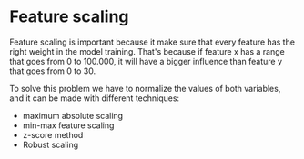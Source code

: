 # Feature scaling

Feature scaling is important because it make sure that every feature has the right weight in the model training. That's because if feature x has a range that goes from 0 to 100.000, it will have a bigger influence than feature y that goes from 0 to 30.

To solve this problem we have to normalize the values of both variables, and it can be made with different techniques:
- maximum absolute scaling
- min-max feature scaling
- z-score method
- Robust scaling


